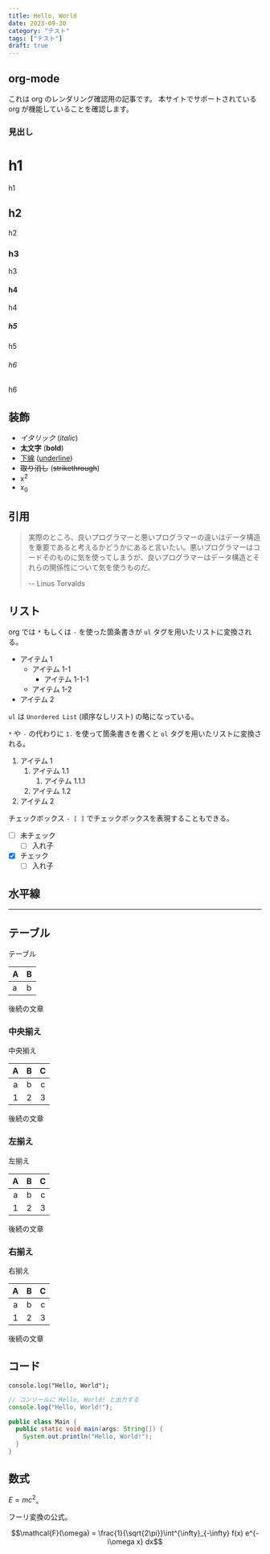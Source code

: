 ```yaml
---
title: Hello, World
date: 2023-09-30
category: "テスト"
tags: ["テスト"]
draft: true
---
```


## org-mode

これは org のレンダリング確認用の記事です。 本サイトでサポートされている org
が機能していることを確認します。

### 見出し

# h1

h1

## h2

h2

### h3

h3

#### h4

h4

##### h5

h5

###### h6

h6

## 装飾

- _イタリック_ (_italic_)
- **太文字** (**bold**)
- <u>下線</u> (<u>underline</u>)
- ~~取り消し~~ (~~strikethrough~~)
- x<sup>2</sup>
- x<sub>0</sub>

## 引用

> 実際のところ、良いプログラマーと悪いプログラマーの違いはデータ構造を重要であると考えるかどうかにあると言いたい。悪いプログラマーはコードそのものに気を使ってしまうが、良いプログラマーはデータ構造とそれらの関係性について気を使うものだ。
>
> -- Linus Torvalds

## リスト

org では `*` もしくは `-` を使った箇条書きが `ul`
タグを用いたリストに変換される。

- アイテム 1
  - アイテム 1-1
    - アイテム 1-1-1
  - アイテム 1-2
- アイテム 2

`ul` は `Unordered List` (順序なしリスト) の略になっている。

`*` や `-` の代わりに `1.` を使って箇条書きを書くと `ol`
タグを用いたリストに変換される。

1. アイテム 1
   1. アイテム 1.1
      1. アイテム 1.1.1
   1. アイテム 1.2
1. アイテム 2

チェックボックス `- [ ]` でチェックボックスを表現することもできる。

- [ ] 未チェック
  - [ ] 入れ子
- [x] チェック
  - [ ] 入れ子

## 水平線

---

## テーブル

テーブル

| A   | B   |
| --- | --- |
| a   | b   |

後続の文章

### 中央揃え

中央揃え

|  A  |  B  |  C  |
| :-: | :-: | :-: |
|  a  |  b  |  c  |
|  1  |  2  |  3  |

後続の文章

### 左揃え

左揃え

|  A  |  B  |  C  |
| :-: | :-: | :-: |
|  a  |  b  |  c  |
|  1  |  2  |  3  |

後続の文章

### 右揃え

右揃え

|  A  |  B  |  C  |
| :-: | :-: | :-: |
|  a  |  b  |  c  |
|  1  |  2  |  3  |

後続の文章

## コード

```
console.log("Hello, World");
```

```js
// コンソールに Hello, World! と出力する
console.log("Hello, World!");
```

```java Main.java
public class Main {
  public static void main(args: String[]) {
    System.out.println("Hello, World!");
  }
}
```

## 数式

$E = mc^2$。

フーリ変換の公式。

$$\mathcal{F}(\omega) = \frac{1}{\sqrt{2\pi}}\int^{\infty}_{-\infty} f(x) e^{-i\omega x} dx$$
